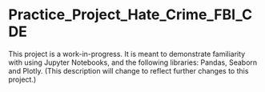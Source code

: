 # Practice_Project_Hate_Crime_FBI_CDE
This project is a work-in-progress. It is meant to demonstrate familiarity with using Jupyter Notebooks, and the following libraries: Pandas, Seaborn and Plotly. (This description will change to reflect further changes to this project.)
